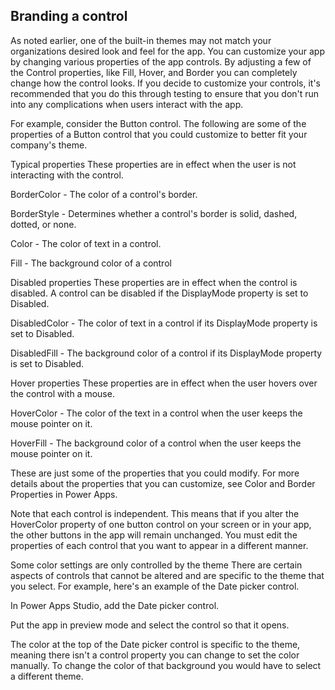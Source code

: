 ## Branding a control

As noted earlier, one of the built-in themes may not match your organizations desired look and feel for the app. You can customize your app by changing various properties of the app controls. By adjusting a few of the Control properties, like Fill, Hover, and Border you can completely change how the control looks. If you decide to customize your controls, it's recommended that you do this through testing to ensure that you don't run into any complications when users interact with the app.

For example, consider the Button control. The following are some of the properties of a Button control that you could customize to better fit your company's theme.

Typical properties
These properties are in effect when the user is not interacting with the control.

BorderColor - The color of a control's border.

BorderStyle - Determines whether a control's border is solid, dashed, dotted, or none.

Color - The color of text in a control.

Fill - The background color of a control

Disabled properties
These properties are in effect when the control is disabled. A control can be disabled if the DisplayMode property is set to Disabled.

DisabledColor - The color of text in a control if its DisplayMode property is set to Disabled.

DisabledFill - The background color of a control if its DisplayMode property is set to Disabled.

Hover properties
These properties are in effect when the user hovers over the control with a mouse.

HoverColor - The color of the text in a control when the user keeps the mouse pointer on it.

HoverFill - The background color of a control when the user keeps the mouse pointer on it.

These are just some of the properties that you could modify. For more details about the properties that you can customize, see Color and Border Properties in Power Apps.

Note that each control is independent. This means that if you alter the HoverColor property of one button control on your screen or in your app, the other buttons in the app will remain unchanged. You must edit the properties of each control that you want to appear in a different manner.

Some color settings are only controlled by the theme
There are certain aspects of controls that cannot be altered and are specific to the theme that you select. For example, here's an example of the Date picker control.

In Power Apps Studio, add the Date picker control.

Put the app in preview mode and select the control so that it opens.

The color at the top of the Date picker control is specific to the theme, meaning there isn't a control property you can change to set the color manually. To change the color of that background you would have to select a different theme.
